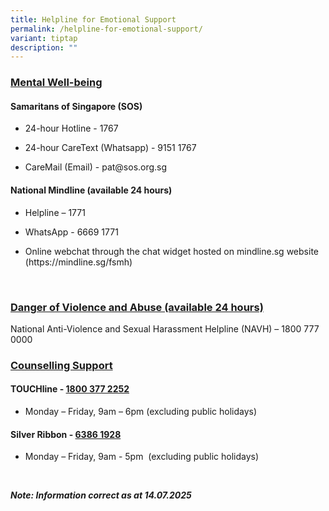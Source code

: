 ```yaml
---
title: Helpline for Emotional Support
permalink: /helpline-for-emotional-support/
variant: tiptap
description: ""
---
```

<h3><strong><u>Mental Well-being</u></strong></h3>
<h4>Samaritans of Singapore (SOS)</h4>
<ul data-tight="true" class="tight">
<li>
<p>24-hour Hotline - 1767</p>
</li>
<li>
<p>24-hour CareText (Whatsapp) - 9151 1767</p>
</li>
<li>
<p>CareMail (Email) - <a rel="noopener noreferrer nofollow" target="_blank">pat@sos.org.sg</a>
</p>
</li>
</ul>
<p></p>
<h4>National Mindline (available 24 hours)</h4>
<ul data-tight="true" class="tight">
<li>
<p>Helpline – 1771</p>
</li>
<li>
<p>WhatsApp - 6669 1771</p>
</li>
<li>
<p>Online webchat through the chat widget hosted on&nbsp;<a rel="noopener noreferrer nofollow" target="_blank">mindline.sg</a>&nbsp;website
(<a rel="noopener noreferrer nofollow" target="_blank">https://mindline.sg/fsmh</a>)</p>
</li>
</ul>
<p>&nbsp;</p>
<h3><strong><u>Danger of Violence and Abuse (available 24 hours)</u></strong></h3>
<p>National Anti-Violence and Sexual Harassment Helpline (NAVH) – 1800 777
0000</p>
<p></p>
<h3><strong><u>Counselling Support</u></strong></h3>
<h4>TOUCHline - <a href="tel:1800%20377%202252" rel="noopener noreferrer nofollow" target="_blank">1800 377 2252</a></h4>
<ul data-tight="true" class="tight">
<li>
<p>Monday – Friday, 9am – 6pm (excluding public holidays)</p>
</li>
</ul>
<h4>Silver Ribbon - <a href="tel:+6563861928" rel="noopener noreferrer nofollow" target="_blank">6386 1928</a>&nbsp;</h4>
<ul data-tight="true" class="tight">
<li>
<p>Monday – Friday, 9am - 5pm &nbsp;(excluding public holidays)</p>
</li>
</ul>
<p>&nbsp;</p>
<p><strong><em>Note: Information correct as at 14.07.2025</em></strong>
</p>
<p></p>